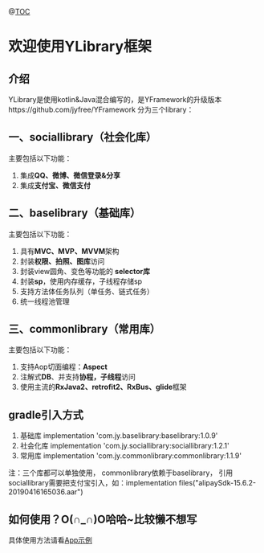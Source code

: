 @[TOC](YLibrary框架)

# 欢迎使用YLibrary框架


## 介绍

YLibrary是使用kotlin&Java混合编写的，是YFramework的升级版本https://github.com/jyfree/YFramework
分为三个library：

## 一、sociallibrary（社会化库）

主要包括以下功能：
 1. 集成**QQ、微博、微信登录&分享**
 2. 集成**支付宝、微信支付**

## 二、baselibrary（基础库）

主要包括以下功能：
 1. 具有**MVC、MVP、MVVM**架构
 2. 封装**权限、拍照、图库**访问
 3. 封装view圆角、变色等功能的 **selector库**
 4. 封装**sp**，使用内存缓存，子线程存储sp
 5. 支持方法体任务队列（单任务、链式任务）
 6. 统一线程池管理

## 三、commonlibrary（常用库）

主要包括以下功能：
 1. 支持Aop切面编程：**Aspect**
 2. 注解式**DB**、并支持**协程，子线程**访问
 3. 使用主流的**RxJava2、retrofit2、RxBus、glide**框架

## gradle引入方式
 1. 基础库 implementation 'com.jy.baselibrary:baselibrary:1.0.9'
 2. 社会化库 implementation 'com.jy.sociallibrary:sociallibrary:1.2.1'
 3. 常用库 implementation 'com.jy.commonlibrary:commonlibrary:1.1.9'

注：三个库都可以单独使用， commonlibrary依赖于baselibrary， 引用sociallibrary需要把支付宝引入，如：implementation files("alipaySdk-15.6.2-20190416165036.aar")

## 如何使用？O(∩_∩)O哈哈~比较懒不想写

具体使用方法请看[App示例](https://github.com/jyfree/YLibrary/tree/master/app)



